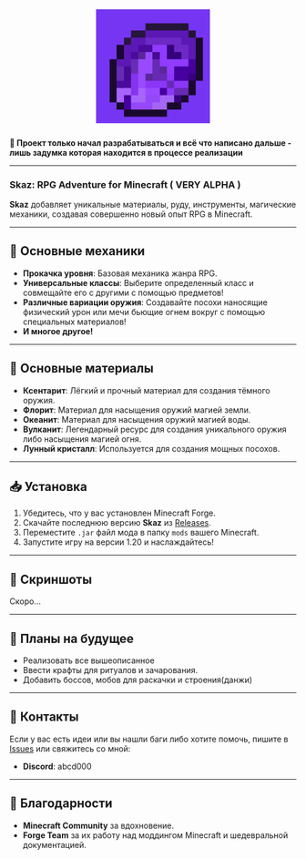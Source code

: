 <div align="center">
  <img src="logo.png" alt="skaz" width="200">
</div>

###

**🛑 Проект только начал разрабатываться и всё что написано дальше - лишь задумка которая находится в процессе реализации**

---

### Skaz: RPG Adventure for Minecraft ( VERY ALPHA )

**Skaz** добавляет уникальные материалы, руду, инструменты, магические механики, создавая совершенно новый опыт RPG в Minecraft.

---

## 🎲 Основные механики
- **Прокачка уровня**: Базовая механика жанра RPG.
- **Универсальные классы**: Выберите определенный класс и совмещайте его с другими с помощью предметов!
- **Различные вариации оружия**: Создавайте посохи наносящие физический урон или мечи бьющие огнем вокруг с помощью специальных материалов!
- **И многое другое!**

---

## 🌟 Основные материалы
- **Ксентарит**: Лёгкий и прочный материал для создания тёмного оружия.
- **Флорит**: Материал для насыщения оружий магией земли.
- **Океанит**: Материал для насыщения оружий магией воды.
- **Вулканит**: Легендарный ресурс для создания уникального оружия либо насыщения магией огня.
- **Лунный кристалл**: Используется для создания мощных посохов.

---

## 📥 Установка
1. Убедитесь, что у вас установлен Minecraft Forge.
2. Скачайте последнюю версию **Skaz** из [Releases](https://github.com/ovelwe/skaz/releases).
3. Переместите `.jar` файл мода в папку `mods` вашего Minecraft.
4. Запустите игру на версии 1.20 и наслаждайтесь!

---

## 📸 Скриншоты
Скоро...

---

## 📜 Планы на будущее
- Реализовать все вышеописанное
- Ввести крафты для ритуалов и зачарования.
- Добавить боссов, мобов для раскачки и строения(данжи)

---

## 📧 Контакты
Если у вас есть идеи или вы нашли баги либо хотите помочь, пишите в [Issues](https://github.com/ovelwe/skaz/issues) или свяжитесь со мной:
- **Discord**: abcd000

---

## 💖 Благодарности
- **Minecraft Community** за вдохновение.
- **Forge Team** за их работу над моддингом Minecraft и шедевральной документацией.
